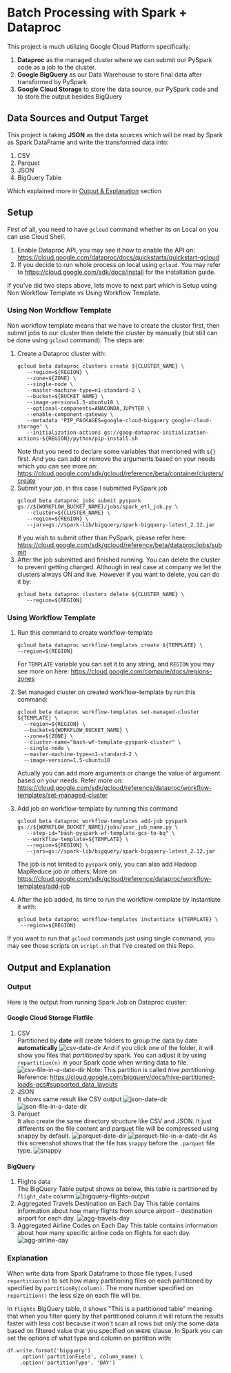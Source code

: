 # Batch Processing with Spark + Dataproc
This project is much utilizing Google Cloud Platform specifically:
1. **Dataproc** as the managed cluster where we can submit our PySpark code as a job to the cluster.
2. **Google BigQuery** as our Data Warehouse to store final data after transformed by PySpark
3. **Google Cloud Storage** to store the data source, our PySpark code and to store the output besides BigQuery

## **Data Sources and Output Target**
This project is taking **JSON** as the data sources which will be read by Spark as Spark DataFrame and write the transformed data into:
1. CSV
2. Parquet
3. JSON
4. BigQuery Table

Which explained more in [Output & Explanation](#output-and-explanation) section

## **Setup**
First of all, you need to have `gcloud` command whether its on Local on you can use Cloud Shell.
1. Enable Dataproc API, you may see it how to enable the API on: https://cloud.google.com/dataproc/docs/quickstarts/quickstart-gcloud
2. If you decide to run whole process on local using `gcloud`. You may refer to https://cloud.google.com/sdk/docs/install for the installation guide.
   
If you've did two steps above, lets move to next part which is Setup using Non Workflow Template vs Using Workflow Template.
### Using Non Workflow Template
Non workflow template means that we have to create the cluster first, then submit jobs to our cluster then delete the cluster by manually (but still can be done using `gcloud` command). The steps are:
1. Create a Dataproc cluster with:
   ```
   gcloud beta dataproc clusters create ${CLUSTER_NAME} \
      --region=${REGION} \
      --zone=${ZONE} \
      --single-node \
      --master-machine-type=n1-standard-2 \
      --bucket=${BUCKET_NAME} \
      --image-version=1.5-ubuntu18 \
      --optional-components=ANACONDA,JUPYTER \
      --enable-component-gateway \
      --metadata 'PIP_PACKAGES=google-cloud-bigquery google-cloud-storage' \
      --initialization-actions gs://goog-dataproc-initialization-actions-${REGION}/python/pip-install.sh
   ```
   Note that you need to declare some variables that mentioned with `${}` first. And you can add or remove the arguments based on your needs which you can see more on: https://cloud.google.com/sdk/gcloud/reference/beta/container/clusters/create
2. Submit your job, in this case I submitted PySpark job
   ```
   gcloud beta dataproc jobs submit pyspark gs://${WORKFLOW_BUCKET_NAME}/jobs/spark_etl_job.py \
      --cluster=${CLUSTER_NAME} \
      --region=${REGION} \
      --jars=gs://spark-lib/bigquery/spark-bigquery-latest_2.12.jar
   ```
   If you wish to submit other than PySpark, please refer here: https://cloud.google.com/sdk/gcloud/reference/beta/dataproc/jobs/submit
3. After the job submitted and finished running. You can delete the cluster to prevent getting charged. Although in real case at company we let the clusters always ON and live. However if you want to delete, you can do it by:
   ```
   gcloud beta dataproc clusters delete ${CLUSTER_NAME} \
      --region=${REGION}
   ```
### Using Workflow Template
1. Run this command to create workflow-template 
      ```
   gcloud beta dataproc workflow-templates create ${TEMPLATE} \
    --region=${REGION}
      ``` 
      For `TEMPLATE` variable you can set it to any string, and `REGION` you may see more on here: https://cloud.google.com/compute/docs/regions-zones

2. Set managed cluster on created workflow-template by run this command:
    ```
    gcloud beta dataproc workflow-templates set-managed-cluster ${TEMPLATE} \
      --region=${REGION} \
      --bucket=${WORKFLOW_BUCKET_NAME} \
      --zone=${ZONE} \
      --cluster-name="bash-wf-template-pyspark-cluster" \
      --single-node \
      --master-machine-type=n1-standard-2 \
      --image-version=1.5-ubuntu18
      ```
    Actually you can add more arguments or change the value of argument based on your needs. Refer more on: https://cloud.google.com/sdk/gcloud/reference/dataproc/workflow-templates/set-managed-cluster
3. Add job on workflow-template by running this command
   ```
   gcloud beta dataproc workflow-templates add-job pyspark gs://${WORKFLOW_BUCKET_NAME}/jobs/your_job_name.py \
      --step-id="bash-pyspark-wf-template-gcs-to-bq" \
      --workflow-template=${TEMPLATE} \
      --region=${REGION} \
      --jars=gs://spark-lib/bigquery/spark-bigquery-latest_2.12.jar
   ```
   The job is not limited to `pyspark` only, you can also add Hadoop MapReduce job or others. More on https://cloud.google.com/sdk/gcloud/reference/dataproc/workflow-templates/add-job
4. After the job added, its time to run the workflow-template by instantiate it with:
   ```
   gcloud beta dataproc workflow-templates instantiate ${TEMPLATE} \
    --region=${REGION}
   ```
If you want to run that `gcloud` commands just using single command, you may see those scripts on `script.sh` that I've created on this Repo.

## **Output and Explanation**
### **Output**
Here is the output from running Spark Job on Dataproc cluster:
#### Google Cloud Storage Flatfile
1. CSV<br>
   Partitioned by **date** will create folders to group the data by date **automatically**
   ![csv-date-dir](images/GCS%20CSV%20Output%20directory%20[1].png)
   And if you click one of the folder, it will show you files that *partitioned* by spark. You can adjust it by using `repartition(n)` in your Spark code when writing data to file.
   ![csv-file-in-a-date-dir](images/GCS%20CSV%20Output%20directory%20[2].png)
   Note: This partition is called *hive partitioning*. Reference: https://cloud.google.com/bigquery/docs/hive-partitioned-loads-gcs#supported_data_layouts
2. JSON<br>
   It shows same result like CSV output
   ![json-date-dir](images/GCS%20JSON%20Output%20directory%20[1].png)
   ![json-file-in-a-date-dir](images/GCS%20JSON%20Output%20directory%20[2].png)
3. Parquet<br>
   It also create the same directory structure like CSV and JSON. It just differents on the file content and parquet file will be compressed using snappy by default.
   ![parquet-date-dir](images/GCS%20Parquet%20Output%20directory%20[1].png)
   ![parquet-file-in-a-date-dir](images/GCS%20Parquet%20Output%20directory%20[2].png)
   As this screenshot shows that the file has `snappy` before the `.parquet` file type.
   ![snappy](images/Parquet%20Compressed%20by%20Snappy.png)

#### BigQuery
   1. Flights data
   <br>The BigQuery Table output shows as below, this table is partitioned by `flight_date` column
   ![bigquery-flights-output](images/Partitioned%20Flights%20BigQuery%20Table.png)
   2. Aggregated Travels Destination on Each Day
   This table contains information about how many flights from source airport - destination airport for each day.
   ![agg-travels-day](images/Aggregated%20Flights%20Travel%20BigQuery.png)
   3. Aggregated Airline Codes on Each Day
   This table contains information about how many specific airline code on flights for each day.
   ![agg-airline-day](images/Aggregated%20Flights%20Airlines%20BigQuery.png)

### **Explanation**
When write data from Spark Dataframe to those file types, I used `repartition(n)` to set how many partitioning files on each partitioned by specified by `partitionBy(column)`. The more number specified on `repartition()` the less size on each file will be.

In `flights` BigQuery table, it shows "This is a partitioned table" meaning that when you filter query by that partitioned column it will return the results faster with less cost because it won't scan all rows but only the some data based on filtered value that you specified on `WHERE` clause. In Spark you can set the options of what type and column on partition with:
```
df.write.format('bigquery')
    .option('partitionField', column_name) \
    .option('partitionType', 'DAY')
```